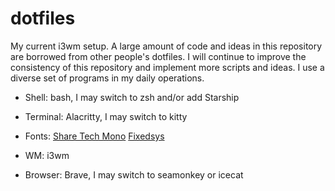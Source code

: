 # dotfiles
My current i3wm setup.
A large amount of code and ideas in this repository are borrowed from other people's dotfiles. I will continue to improve the consistency of this repository and implement more scripts and ideas. I use a diverse set of programs in my daily operations.

- Shell: bash, I may switch to zsh and/or add Starship

- Terminal: Alacritty, I may switch to kitty

- Fonts: [Share Tech Mono](https://fonts.google.com/specimen/Share+Tech+Mono) [Fixedsys](https://www.cufonfonts.com/font/fixedsys-excelsior-301)


- WM: i3wm

- Browser: Brave, I may switch to seamonkey or icecat
